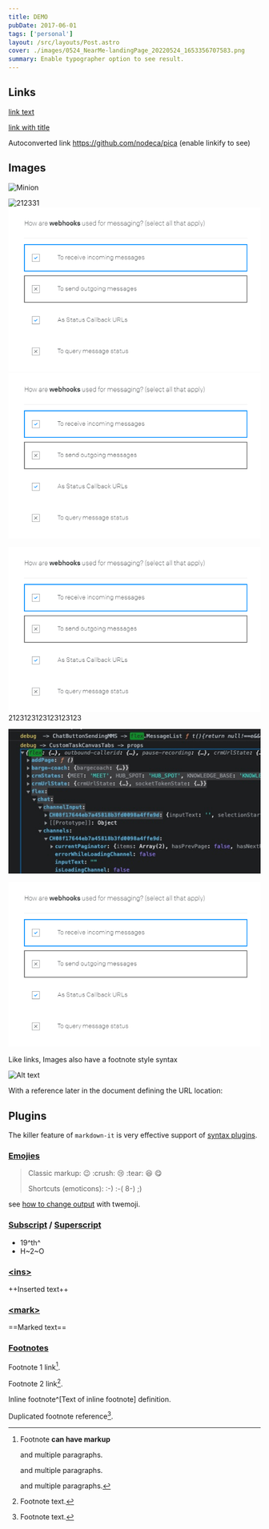 ```yaml
---
title: DEMO
pubDate: 2017-06-01
tags: ['personal']
layout: /src/layouts/Post.astro
cover: ./images/0524_NearMe-landingPage_20220524_1653356707583.png
summary: Enable typographer option to see result.
---
```


## Links

[link text](http://dev.nodeca.com)

[link with title](http://nodeca.github.io/pica/demo/ 'title text!')

Autoconverted link https://github.com/nodeca/pica (enable linkify to see)

## Images

![Minion](https://octodex.github.com/images/minion.png)

![212331]()
![Stormtroopocat](./images/2c43c0f60741dcdc7e86cad4dbc7bd0617c57e3d46171013175d86601dd97bbb.png 'The Stormtroopocat')
![Stormtroopocat](./images/2c43c0f60741dcdc7e86cad4dbc7bd0617c57e3d46171013175d86601dd97bbb.png 'The Stormtroopocat')

![Stormtroopocat](./images/2c43c0f60741dcdc7e86cad4dbc7bd0617c57e3d46171013175d86601dd97bbb.png 'The Stormtroopocat')
2123123123123123123

![Stormtroopocat](./images/2022-06-16_20220616_1655365539825.png 'The Stormtroopocat')

![Stormtroopocat](./images/2c43c0f60741dcdc7e86cad4dbc7bd0617c57e3d46171013175d86601dd97bbb.png 'The Stormtroopocat')

Like links, Images also have a footnote style syntax

![Alt text][id]

With a reference later in the document defining the URL location:

[id]: https://octodex.github.com/images/dojocat.jpg 'The Dojocat'

## Plugins

The killer feature of `markdown-it` is very effective support of
[syntax plugins](https://www.npmjs.org/browse/keyword/markdown-it-plugin).

### [Emojies](https://github.com/markdown-it/markdown-it-emoji)

> Classic markup: :wink: :crush: :cry: :tear: :laughing: :yum:
>
> Shortcuts (emoticons): :-) :-( 8-) ;)

see [how to change output](https://github.com/markdown-it/markdown-it-emoji#change-output) with twemoji.

### [Subscript](https://github.com/markdown-it/markdown-it-sub) / [Superscript](https://github.com/markdown-it/markdown-it-sup)

- 19^th^
- H~2~O

### [\<ins>](https://github.com/markdown-it/markdown-it-ins)

++Inserted text++

### [\<mark>](https://github.com/markdown-it/markdown-it-mark)

==Marked text==

### [Footnotes](https://github.com/markdown-it/markdown-it-footnote)

Footnote 1 link[^first].

Footnote 2 link[^second].

Inline footnote^[Text of inline footnote] definition.

Duplicated footnote reference[^second].

[^first]: Footnote **can have markup**

    and multiple paragraphs.

    and multiple paragraphs.

    and multiple paragraphs.

[^second]: Footnote text.
